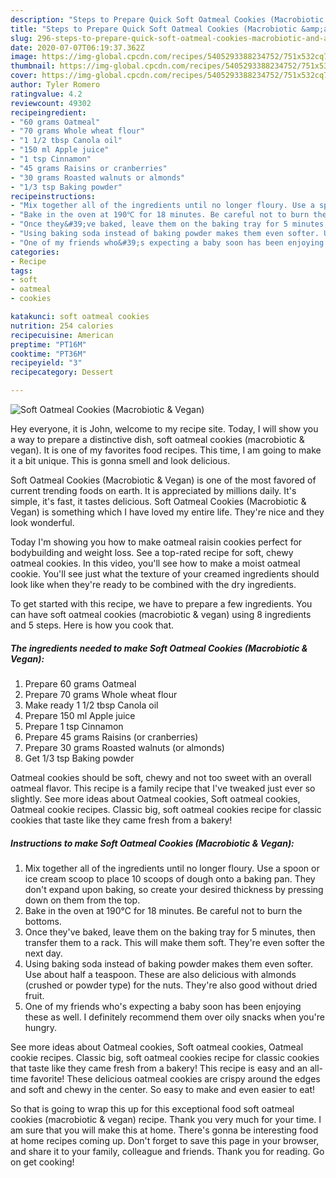 ```yaml
---
description: "Steps to Prepare Quick Soft Oatmeal Cookies (Macrobiotic &amp;amp; Vegan)"
title: "Steps to Prepare Quick Soft Oatmeal Cookies (Macrobiotic &amp;amp; Vegan)"
slug: 296-steps-to-prepare-quick-soft-oatmeal-cookies-macrobiotic-and-amp-vegan
date: 2020-07-07T06:19:37.362Z
image: https://img-global.cpcdn.com/recipes/5405293388234752/751x532cq70/soft-oatmeal-cookies-macrobiotic-vegan-recipe-main-photo.jpg
thumbnail: https://img-global.cpcdn.com/recipes/5405293388234752/751x532cq70/soft-oatmeal-cookies-macrobiotic-vegan-recipe-main-photo.jpg
cover: https://img-global.cpcdn.com/recipes/5405293388234752/751x532cq70/soft-oatmeal-cookies-macrobiotic-vegan-recipe-main-photo.jpg
author: Tyler Romero
ratingvalue: 4.2
reviewcount: 49302
recipeingredient:
- "60 grams Oatmeal"
- "70 grams Whole wheat flour"
- "1 1/2 tbsp Canola oil"
- "150 ml Apple juice"
- "1 tsp Cinnamon"
- "45 grams Raisins or cranberries"
- "30 grams Roasted walnuts or almonds"
- "1/3 tsp Baking powder"
recipeinstructions:
- "Mix together all of the ingredients until no longer floury. Use a spoon or ice cream scoop to place 10 scoops of dough onto a baking pan. They don&#39;t expand upon baking, so create your desired thickness by pressing down on them from the top."
- "Bake in the oven at 190℃ for 18 minutes. Be careful not to burn the bottoms."
- "Once they&#39;ve baked, leave them on the baking tray for 5 minutes, then transfer them to a rack. This will make them soft. They&#39;re even softer the next day."
- "Using baking soda instead of baking powder makes them even softer. Use about half a teaspoon. These are also delicious with almonds (crushed or powder type) for the nuts. They&#39;re also good without dried fruit."
- "One of my friends who&#39;s expecting a baby soon has been enjoying these as well. I definitely recommend them over oily snacks when you&#39;re hungry."
categories:
- Recipe
tags:
- soft
- oatmeal
- cookies

katakunci: soft oatmeal cookies 
nutrition: 254 calories
recipecuisine: American
preptime: "PT16M"
cooktime: "PT36M"
recipeyield: "3"
recipecategory: Dessert

---
```



![Soft Oatmeal Cookies (Macrobiotic &amp; Vegan)](https://img-global.cpcdn.com/recipes/5405293388234752/751x532cq70/soft-oatmeal-cookies-macrobiotic-vegan-recipe-main-photo.jpg)

Hey everyone, it is John, welcome to my recipe site. Today, I will show you a way to prepare a distinctive dish, soft oatmeal cookies (macrobiotic &amp; vegan). It is one of my favorites food recipes. This time, I am going to make it a bit unique. This is gonna smell and look delicious.

Soft Oatmeal Cookies (Macrobiotic &amp; Vegan) is one of the most favored of current trending foods on earth. It is appreciated by millions daily. It's simple, it's fast, it tastes delicious. Soft Oatmeal Cookies (Macrobiotic &amp; Vegan) is something which I have loved my entire life. They're nice and they look wonderful.

Today I&#39;m showing you how to make oatmeal raisin cookies perfect for bodybuilding and weight loss. See a top-rated recipe for soft, chewy oatmeal cookies. In this video, you&#39;ll see how to make a moist oatmeal cookie. You&#39;ll see just what the texture of your creamed ingredients should look like when they&#39;re ready to be combined with the dry ingredients.


To get started with this recipe, we have to prepare a few ingredients. You can have soft oatmeal cookies (macrobiotic &amp; vegan) using 8 ingredients and 5 steps. Here is how you cook that.

<!--inarticleads1-->

##### The ingredients needed to make Soft Oatmeal Cookies (Macrobiotic &amp; Vegan):

1. Prepare 60 grams Oatmeal
1. Prepare 70 grams Whole wheat flour
1. Make ready 1 1/2 tbsp Canola oil
1. Prepare 150 ml Apple juice
1. Prepare 1 tsp Cinnamon
1. Prepare 45 grams Raisins (or cranberries)
1. Prepare 30 grams Roasted walnuts (or almonds)
1. Get 1/3 tsp Baking powder


Oatmeal cookies should be soft, chewy and not too sweet with an overall oatmeal flavor. This recipe is a family recipe that I&#39;ve tweaked just ever so slightly. See more ideas about Oatmeal cookies, Soft oatmeal cookies, Oatmeal cookie recipes. Classic big, soft oatmeal cookies recipe for classic cookies that taste like they came fresh from a bakery! 

<!--inarticleads2-->

##### Instructions to make Soft Oatmeal Cookies (Macrobiotic &amp; Vegan):

1. Mix together all of the ingredients until no longer floury. Use a spoon or ice cream scoop to place 10 scoops of dough onto a baking pan. They don&#39;t expand upon baking, so create your desired thickness by pressing down on them from the top.
1. Bake in the oven at 190℃ for 18 minutes. Be careful not to burn the bottoms.
1. Once they&#39;ve baked, leave them on the baking tray for 5 minutes, then transfer them to a rack. This will make them soft. They&#39;re even softer the next day.
1. Using baking soda instead of baking powder makes them even softer. Use about half a teaspoon. These are also delicious with almonds (crushed or powder type) for the nuts. They&#39;re also good without dried fruit.
1. One of my friends who&#39;s expecting a baby soon has been enjoying these as well. I definitely recommend them over oily snacks when you&#39;re hungry.


See more ideas about Oatmeal cookies, Soft oatmeal cookies, Oatmeal cookie recipes. Classic big, soft oatmeal cookies recipe for classic cookies that taste like they came fresh from a bakery! This recipe is easy and an all-time favorite! These delicious oatmeal cookies are crispy around the edges and soft and chewy in the center. So easy to make and even easier to eat! 

So that is going to wrap this up for this exceptional food soft oatmeal cookies (macrobiotic &amp; vegan) recipe. Thank you very much for your time. I am sure that you will make this at home. There's gonna be interesting food at home recipes coming up. Don't forget to save this page in your browser, and share it to your family, colleague and friends. Thank you for reading. Go on get cooking!
